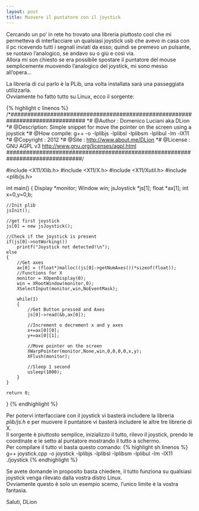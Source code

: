 ```yaml
---
layout: post
title: Muovere il puntatore con il joystick
---
```

Cercando un po’ in rete ho trovato una libreria piuttosto cool che mi permetteva di interfacciare un qualsiasi joystick usb che avevo in casa con il pc ricevendo tutti i segnali inviati da esso; quindi se premevo un pulsante, se ruotavo l’analogico, se andavo su o giù e così via.   
Allora mi son chiesto se era possibile spostare il puntatore del mouse semplicemente muovendo l’analogico del joystick,  mi sono messo all’opera…

La libreria di cui parlo è la PLib, una volta installata sarà una passeggiata utilizzarla.   
Ovviamente ho fatto tutto su Linux, ecco il sorgente:

{% highlight c linenos %}
/*###############################################################################
*# @Author : Domenico Luciani aka DLion
*# @Description: Simple snippet for move the pointer on the screen using a joystick
*# @How compile: g++ <source> -o <binary> -lplibjs -lplibsl -lplibsm -lplibul -lm -lX11
*# @Copyright : 2012
*# @Site : http://www.about.me/DLion
*# @License : GNU AGPL v3 http://www.gnu.org/licenses/agpl.html
*###############################################################################*/
 
#include <X11/Xlib.h>
#include <X11/X.h>
#include <X11/Xutil.h>
#include <plib/js.h>
 
int main()
{
    Display *monitor;
    Window win;
    jsJoystick *js[1];
    float *ax[1];
    int x=0,y=0,b;
 
    //Init plib
    jsInit();
 
    //get first joystick
    js[0] = new jsJoystick();
    
    //Check if the joystick is present
    if(js[0]->notWorking())
        printf("Joystick not detected!\n");
    else
    {
        //Get axes
        ax[0] = (float*)malloc((js[0]->getNumAxes())*sizeof(float));
        //Functions for X
        monitor = XOpenDisplay(0);
        win = XRootWindow(monitor,0);
        XSelectInput(monitor,win,NoEventMask);
 
        while(1)
        {
            //Get Button pressed and Axes
            js[0]->read(&b,ax[0]);
            
            //Increment o decrement x and y axes
            x+=ax[0][0];
            y+=ax[0][1];
          
            //Move pointer on the screen
            XWarpPointer(monitor,None,win,0,0,0,0,x,y);
            XFlush(monitor);
            
            //Sleep 1 second
            usleep(1000);
        }
    }
 
    return 0;
}
{% endhighlight %}

Per potervi interfacciare con il joystick vi basterà includere la libreria *plib/js.h* e per muovere il puntatore vi basterà includere le altre tre librerie di X.   
Il sorgente è piuttosto semplice, inizializzo il tutto, rilevo il joystick, prendo le coordinate e le setto al puntatore mostrando il tutto a schermo.   
Per compilare il tutto vi basta questo comando:
{% highlight sh linenos %}
g++ joystick.cpp -o joystick -lplibjs -lplibsl -lplibsm -lplibul -lm -lX11
./joystick
{% endhighlight %}

Se avete domande in proposito basta chiedere, il tutto funziona su qualsiasi joystick venga rilevato dalla vostra distro Linux.   
Ovviamente questo è solo un esempio scemo, l’unico limite è la vostra fantasia.

Saluti, DLion
